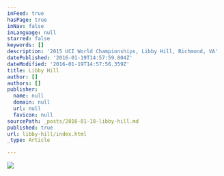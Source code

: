 ```yaml
---
inFeed: true
hasPage: true
inNav: false
inLanguage: null
starred: false
keywords: []
description: '2015 UCI World Championships, Libby Hill, Richmond, VA'
datePublished: '2016-01-19T14:57:59.804Z'
dateModified: '2016-01-19T14:57:56.359Z'
title: Libby Hill
author: []
authors: []
publisher:
  name: null
  domain: null
  url: null
  favicon: null
sourcePath: _posts/2016-01-18-libby-hill.md
published: true
url: libby-hill/index.html
_type: Article

---
```

![](https://the-grid-user-content.s3-us-west-2.amazonaws.com/3f2aeeab-af93-4913-b636-ccbc5c9059dd.jpg)
